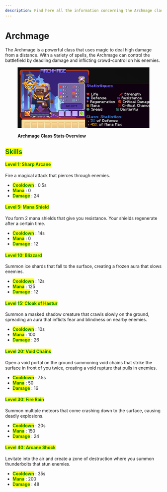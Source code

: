```yaml
---
description: Find here all the information concerning the Archmage class.
---
```


# Archmage

The Archmage is a powerful class that uses magic to deal high damage from a distance. With a variety of spells, the Archmage can control the battlefield by deadling damage and inflicting crowd-control on his enemies.

<figure><img src="../../.gitbook\assets\Archmage Class Photo.png" alt=""><figcaption><p><strong>Archmage Class Stats Overview</strong></p></figcaption></figure>

## <mark style="color:green;">Skills</mark>

#### <mark style="color:green;">Level 1: Sharp Arcane</mark> <a href="#niveau-1-boule-de-feu" id="niveau-1-boule-de-feu"></a>

Fire a magical attack that pierces through enemies.

* <mark style="color:green;">**Cooldown**</mark> : 0.5s
* <mark style="color:green;">**Mana**</mark> : 0
* <mark style="color:green;">**Damage**</mark> : 24

#### <mark style="color:green;">Level 5:</mark> <mark style="color:green;"></mark><mark style="color:green;">**Mana Shield**</mark> <a href="#niveau-5-tire-arcanique" id="niveau-5-tire-arcanique"></a>

You form 2 mana shields that give you resistance. Your shields regenerate after a certain time.

* <mark style="color:green;">**Cooldown**</mark> : 14s
* <mark style="color:green;">**Mana**</mark> : 0
* <mark style="color:green;">**Damage**</mark> : 12

#### <mark style="color:green;">**Level 10: Blizzard**</mark> <a href="#niveau-10-clignotement" id="niveau-10-clignotement"></a>

Summon ice shards that fall to the surface, creating a frozen aura that slows enemies.

* <mark style="color:green;">**Cooldown**</mark> : 12s
* <mark style="color:green;">**Mana**</mark> : 125
* <mark style="color:green;">**Damage**</mark> : 12

#### <mark style="color:green;">Level</mark> <mark style="color:green;"></mark><mark style="color:green;">**15: Cloak of Hastur**</mark> <a href="#niveau-15-nova-de-froid" id="niveau-15-nova-de-froid"></a>

Summon a masked shadow creature that crawls slowly on the ground, spreading an aura that inflicts fear and blindness on nearby enemies.

* <mark style="color:green;">**Cooldown**</mark> : 10s
* <mark style="color:green;">**Mana**</mark> : 100
* <mark style="color:green;">**Damage**</mark> : 26

#### <mark style="color:green;">Level</mark> <mark style="color:green;"></mark><mark style="color:green;">**20: Void Chains**</mark> <a href="#niveau-20-meteore" id="niveau-20-meteore"></a>

Open a void portal on the ground summoning void chains that strike the surface in front of you twice, creating a void rupture that pulls in enemies.

* <mark style="color:green;">**Cooldown**</mark> : 7.5s
* <mark style="color:green;">**Mana**</mark> : 50
* <mark style="color:green;">**Damage**</mark> : 16

#### <mark style="color:green;">**Level 30: Fire Rain**</mark> <a href="#niveau-30-seisme" id="niveau-30-seisme"></a>

Summon multiple meteors that come crashing down to the surface, causing deadly explosions.

* <mark style="color:green;">**Cooldown**</mark> : 20s
* <mark style="color:green;">**Mana**</mark> : 150
* <mark style="color:green;">**Damage**</mark> : 24

#### <mark style="color:green;">Level</mark> <mark style="color:green;"></mark><mark style="color:green;">**40: Arcane Shock**</mark> <a href="#niveau-40-chaine-infernal" id="niveau-40-chaine-infernal"></a>

Levitate into the air and create a zone of destruction where you summon thunderbolts that stun enemies.

* <mark style="color:green;">**Cooldown**</mark> : 35s
* <mark style="color:green;">**Mana**</mark> : 200
* <mark style="color:green;">**Damage**</mark> : 48